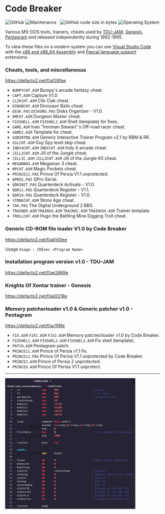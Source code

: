 # Code Breaker

![GitHub](https://img.shields.io/github/license/Defacto2/Code-Breaker?style=flat-square)
![Maintenance](https://img.shields.io/maintenance/no/1995?style=flat-square)
&nbsp;
![GitHub code size in bytes](https://img.shields.io/github/languages/code-size/Defacto2/Code-Breaker?style=flat-square)
![Operating System](https://img.shields.io/badge/os-MS--DOS-blue?style=flat-square)

Various MS-DOS tools, trainers, cheats used by [TDU-JAM](https://defacto2.net/g/tdu_jam), [Genesis](https://defacto2.net/g/genesis), [Pentagram](https://defacto2.net/g/pentagram) and released independently during 1992-1995.

To view these files on a modern system you can use [Visual Studio Code](https://code.visualstudio.com/) with the [x86 and x86_64 Assembly](https://marketplace.visualstudio.com/items?itemName=13xforever.language-x86-64-assembly) and [Pascal language support](https://marketplace.visualstudio.com/items?itemName=alefragnani.pascal) extensions.

### Cheats, tools, and miscellaneous

https://defacto2.net/f/af26fae

- `BUMPYCHT.ASM` Bumpy's arcade fantasy cheat.
- `CAPT.ASM` Capture V1.0.
- `CLIKCHT.ASM` Clik Clak cheat.
- `DINOBCHT.ASM` Dinosauri Balls cheat.
- `DISK.PAS` `DISKORG.PAS` Disks Organizer - V1.0.
- `DMCHT.ASM` Dungeon Master cheat.
- `FIXSHELL.ASM` `FIXSHEL2.ASM` Shell (template) for fixes.
- `GAME.ASM` Ivan "Ironman Stewart''s Off-road racer cheat.
- `GAME2.ASM` Template for cheat.
- `GODSRTRN.ASM` Generic Interactive Trainer Program v2.1 by RBM & RR.
- `GSLCHT.ASM` Guy Spy level skip cheat.
- `INDY4CHT.ASM` `INDYCHT.ASM` Indy 4 arcade cheat.
- `JILL2CHT.ASM` Jill of the Jungle cheat.
- `JILL3C.ASM` `JILL3CHT.ASM` Jill of the Jungle #3 cheat.
- `MEGAMAN3.ASM` Megaman 3 cheat.
- `MPCHT.ASM` Magic Pockets cheat.
- `PRINCE11.PAS` Prince Of Persia V1.1 unprotected.
- `QPROS.PAS` QPro Serial.
- `QDRINIT.PAS` Quarterdeck Activate - V1.0.
- `QDR11.PAS` Quarterdeck Register - V1.1.
- `QDR10.PAS` Quarterdeck Register - V1.0.
- `STONECHT.ASM` Stone Age cheat.
- `TDU.PAS` The Digital Underground 2 BBS.
- `TRAINER.ASM` `TRAINSH.ASM` `TRAINXC.ASM` `TRAINXXX.ASM` Trainer template.
- `TROLLCHT.ASM` Hugo the Battling Mine Digging Troll cheat.

### Generic CD-ROM file loader V1.0 by Code Breaker

https://defacto2.net/f/ab1d3ee

Usage `Usage : CDExec <Program Name>`

### Installation program version v1.0 - TDU-JAM

https://defacto2.net/f/ae2469e

### Knights Of Xentar trainer - Genesis

https://defacto2.net/f/ad2218e

### Memory patcherloader v1.0 & Generic patcher v1.0 - Pentagram

https://defacto2.net/f/ac1f8fe

- `FIX.ASM` `FIX1.ASM` `FIX2.ASM` Memory patcher/loader v1.0 by Code Breaker.
- `FIXSHEL1.ASM` `FIXSHEL2.ASM` `FIXSHEL3.ASM` Fix shell (template).
- `PATCH.ASM` Pentagram patch.
- `PRINCE11.ASM` Prince of Persia v1.1 fix.
- `PRINCE11.PAS` Prince Of Persia V1.1 unprotected by Code Breaker.
- `PRINCE2.ASM` Prince of Persia 2 unprotected.
- `PRINCEX.ASM` Prince Of Persia V1.1 unprotect.

---

![GAME2.ANS](capture.png)

